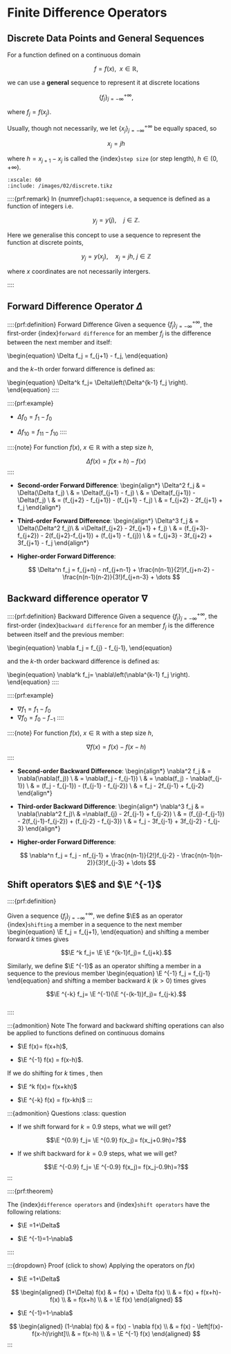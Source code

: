 # Finite Difference Operators

## Discrete Data Points and General Sequences

For a function defined on a continuous domain

$$f=f(x), ~~ x\in \mathbb{R},$$
	
we can use a **general** sequence to represent it at discrete locations

$$\left\{f_j\right\}_{j=-\infty}^{+\infty},$$
	
where  $f_j = f(x_j)$.

Usually, though not necessarily, we let $\left\{x_j\right\}_{j=-\infty}^{+\infty}$ be equally spaced, so

$$x_j= jh$$

where $h=x_{j+1}-x_j$ is called the {index}`step size` (or step length), $h\in(0,+\infty)$.


```{tikz} A general sequence $\{f_j\}_{j=0}^{6}$.
:xscale: 60
:include: /images/02/discrete.tikz
```

::::{prf:remark}
In {numref}`chap01:sequence`, a sequence is defined as a function of integers i.e. 

$$y_j=y(j), \quad j \in \mathbb{Z}.$$

Here we generalise this concept to use a sequence to represent the function at discrete points, 

$$y_j = y(x_j), \quad x_j = jh,~ j\in \mathbb{Z}$$

where
$x$ coordinates are not necessarily intergers.

::::



## Forward Difference Operator $\Delta$

::::{prf:definition} Forward Difference
Given a sequence $\left\{f_j\right\}_{j=-\infty}^{+\infty}$, the first-order {index}`forward difference` for an member $f_j$ is the difference between the next member and itself: 

\begin{equation}
  \Delta f_j = f_{j+1} - f_j,
\end{equation}

and the $k-$th order forward difference is defined as: 

\begin{equation}
  \Delta^k f_j= \Delta\left(\Delta^{k-1} f_j \right).
\end{equation}
::::

::::{prf:example}
- $\Delta f_0 = f_1 - f_0$

- $\Delta f_{10}= f_{11} - f_{10}$
::::

::::{note}
For function $f(x)$, $x\in\mathbb{R}$ with a step size $h$,

$$\Delta f(x) = f(x+h)-f(x)$$
::::

- **Second-order Forward Difference**:
  \begin{align*}
    \Delta^2 f_j & = \Delta(\Delta f_j) \\
                & = \Delta(f_{j+1} - f_j) \\
                & = \Delta(f_{j+1}) - \Delta(f_j) \\
                & = (f_{j+2} - f_{j+1}) - (f_{j+1} - f_j) \\
                & = f_{j+2} - 2f_{j+1} + f_j
  \end{align*}  

- **Third-order Forward Difference**:
  \begin{align*}
    \Delta^3 f_j & = \Delta(\Delta^2 f_j)\\
                & =\Delta(f_{j+2} - 2f_{j+1} + f_j)  \\
                & = (f_{j+3}-f_{j+2}) - 2(f_{j+2}-f_{j+1}) + (f_{j+1} - f_{j}) \\
                & = f_{j+3} - 3f_{j+2} + 3f_{j+1} - f_j
  \end{align*}  

- **Higher-order Forward Difference**:

  $$
  \Delta^n f_j = f_{j+n} - nf_{j+n-1} + \frac{n(n-1)}{2!}f_{j+n-2} - \frac{n(n-1)(n-2)}{3!}f_{j+n-3} + \dots
  $$    

## Backward difference operator $\nabla$

::::{prf:definition} Backward Difference
Given a sequence $\left\{f_j\right\}_{j=-\infty}^{+\infty}$, the first-order {index}`backward difference` for an member $f_j$ is the difference between itself and the previous member: 

\begin{equation}
  \nabla f_j = f_{j} - f_{j-1},
\end{equation}

and the $k$-th order backward difference is defined as: 

\begin{equation}
  \nabla^k f_j= \nabla\left(\nabla^{k-1} f_j \right).
\end{equation}
::::

::::{prf:example}
- $\nabla f_1 = f_1 - f_0$
- $\nabla f_0 = f_0 - f_{-1}$
::::

::::{note}
For function $f(x)$, $x\in\mathbb{R}$ with a step size $h$,

$$\nabla f(x) = f(x)-f(x-h)$$
::::

- **Second-order Backward Difference**:
  \begin{align*}
  \nabla^2 f_j & = \nabla(\nabla(f_j)) \\
              & = \nabla(f_j - f_{j-1}) \\
              & = \nabla(f_j) - \nabla(f_{j-1}) \\
              & = (f_j - f_{j-1}) - (f_{j-1} - f_{j-2}) \\
              & = f_j - 2f_{j-1} + f_{j-2} 
  \end{align*}                     


- **Third-order Backward Difference**:
  \begin{align*}
    \nabla^3 f_j & = \nabla(\nabla^2 f_j)\\
                & =\nabla(f_{j} - 2f_{j-1} + f_{j-2})  \\
                & = (f_{j}-f_{j-1}) - 2(f_{j-1}-f_{j-2}) + (f_{j-2} - f_{j-3}) \\
                & = f_j - 3f_{j-1} + 3f_{j-2} - f_{j-3}
  \end{align*}  


- **Higher-order Forward Difference**:

  $$
  \nabla^n f_j = f_j - nf_{j-1}
                      + \frac{n(n-1)}{2!}f_{j-2}
                      - \frac{n(n-1)(n-2)}{3!}f_{j-3} + \dots
  $$  



## Shift operators $\E$ and $\E ^{-1}$
::::{prf:definition}
    
Given a sequence $\left\{f_j\right\}_{j=-\infty}^{+\infty}$,
we define $\E$ as an operator {index}`shifting` a member in a sequence to the next member
\begin{equation}
  \E  f_j = f_{j+1},
\end{equation}
and shifting a member forward $k$ times gives

$$\E ^k f_j= \E  \E ^{k-1}f_j)= f_{j+k}.$$

Similarly, we define $\E ^{-1}$ as an operator shifting a member in a
sequence to the previous member
\begin{equation}
  \E ^{-1} f_j = f_{j-1}
\end{equation}
and shifting a member backward $k$ ($k>0$) times gives

$$\E ^{-k} f_j= \E ^{-1}(\E ^{-(k-1)}f_j)= f_{j-k}.$$    
::::

:::{admonition} Note 
The forward and backward shifting operations can also be applied to
functions defined on continuous domains

-   $\E  f(x)= f(x+h)$,

-   $\E ^{-1} f(x) = f(x-h)$.

If we do shifting for $k$ times , then

-   $\E ^k f(x)= f(x+kh)$

-   $\E ^{-k} f(x) = f(x-kh)$
:::

:::{admonition} Questions
:class: question

-   If we shift forward for $k=0.9$ steps, what we will get?

  $$\E ^{0.9} f_j= \E ^{0.9} f(x_j)= f(x_j+0.9h)=?$$

-   If we shift backward for $k=0.9$ steps, what we will get?

  $$\E ^{-0.9} f_j= \E ^{-0.9} f(x_j)= f(x_j-0.9h)=?$$
:::

::::{prf:theorem} 

The {index}`difference operators` and {index}`shift operators` have the following
relations:

-   $\E =1+\Delta$

-   $\E ^{-1}=1-\nabla$

::::

:::{dropdown} Proof (click to show)
Applying the operators on $f(x)$

-   $\E =1+\Delta$

$$
\begin{aligned}
(1+\Delta) f(x) & = f(x) + \Delta f(x) \\
                & = f(x) + f(x+h)-f(x) \\
                & = f(x+h) \\
                & = \E  f(x)
\end{aligned}
$$

-   $\E ^{-1}=1-\nabla$

$$
\begin{aligned}
(1-\nabla) f(x) & = f(x) - \nabla f(x) \\
                & = f(x) - \left[f(x)-f(x-h)\right]\\
                & = f(x-h) \\
                & = \E ^{-1} f(x)
\end{aligned}
$$
:::

